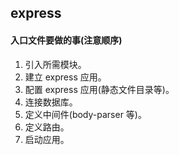 ## express
#### 入口文件要做的事(注意顺序)
1. 引入所需模块。
2. 建立 express 应用。
3. 配置 express 应用(静态文件目录等)。
4. 连接数据库。
5. 定义中间件(body-parser 等)。
6. 定义路由。
7. 启动应用。
